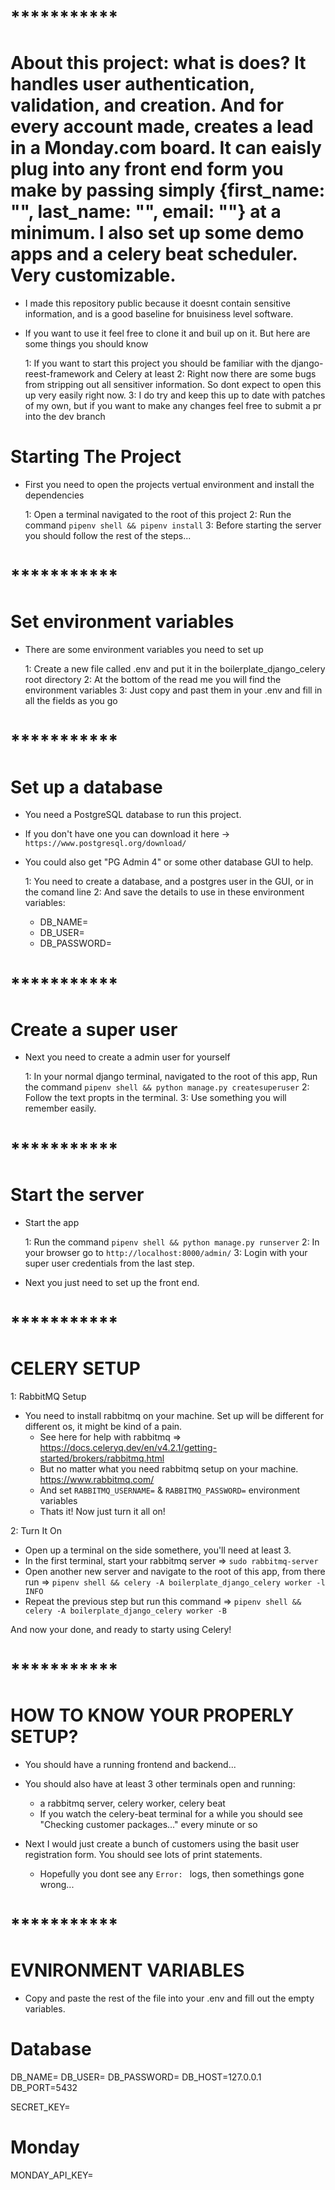 # **\*\*\*\***\*\*\***\*\*\*\***

# About this project: what is does? It handles user authentication, validation, and creation. And for every account made, creates a lead in a Monday.com board. It can eaisly plug into any front end form you make by passing simply {first_name: "", last_name: "", email: ""} at a minimum. I also set up some demo apps and a celery beat scheduler. Very customizable. 


- I made this repository public because it doesnt contain sensitive information, and is a good baseline for bnuisiness level software.
- If you want to use it feel free to clone it and buil up on it. But here are some things you should know

  1: If you want to start this project you should be familiar with the django-reest-framework and Celery at least
  2: Right now there are some bugs from stripping out all sensitiver information. So dont expect to open this up very easily right now.
  3: I do try and keep this up to date with patches of my own, but if you want to make any changes feel free to submit a pr into the dev branch


# Starting The Project

- First you need to open the projects vertual environment and install the dependencies

  1: Open a terminal navigated to the root of this project
  2: Run the command `pipenv shell && pipenv install`
  3: Before starting the server you should follow the rest of the steps...

# **\*\*\*\***\*\*\***\*\*\*\***

# Set environment variables

- There are some environment variables you need to set up

  1: Create a new file called .env and put it in the boilerplate_django_celery root directory
  2: At the bottom of the read me you will find the environment variables
  3: Just copy and past them in your .env and fill in all the fields as you go

# **\*\*\*\***\*\*\***\*\*\*\***

# Set up a database

- You need a PostgreSQL database to run this project.
- If you don't have one you can download it here -> `https://www.postgresql.org/download/`
- You could also get "PG Admin 4" or some other database GUI to help.

  1: You need to create a database, and a postgres user in the GUI, or in the comand line
  2: And save the details to use in these environment variables:

  - DB_NAME=
  - DB_USER=
  - DB_PASSWORD=

# **\*\*\*\***\*\*\***\*\*\*\***

# Create a super user

- Next you need to create a admin user for yourself

  1: In your normal django terminal, navigated to the root of this app,
  Run the command `pipenv shell && python manage.py createsuperuser`
  2: Follow the text propts in the terminal.
  3: Use something you will remember easily.

# **\*\*\*\***\*\*\***\*\*\*\***

# Start the server

- Start the app

  1: Run the command `pipenv shell && python manage.py runserver`
  2: In your browser go to `http://localhost:8000/admin/`
  3: Login with your super user credentials from the last step.

- Next you just need to set up the front end.

# **\*\*\*\***\*\*\***\*\*\*\***

# CELERY SETUP

1: RabbitMQ Setup

- You need to install rabbitmq on your machine. Set up will be different for different os, it might be kind of a pain.
  - See here for help with rabbitmq => https://docs.celeryq.dev/en/v4.2.1/getting-started/brokers/rabbitmq.html
  - But no matter what you need rabbitmq setup on your machine. https://www.rabbitmq.com/
  - And set `RABBITMQ_USERNAME=` & `RABBITMQ_PASSWORD=` environment variables
  - Thats it! Now just turn it all on!

2: Turn It On

- Open up a terminal on the side somethere, you'll need at least 3.
- In the first terminal, start your rabbitmq server => `sudo rabbitmq-server`
- Open another new server and navigate to the root of this app,
  from there run => `pipenv shell && celery -A boilerplate_django_celery worker -l INFO`
- Repeat the previous step but run this command => `pipenv shell && celery -A boilerplate_django_celery worker -B`

And now your done, and ready to starty using Celery!

# **\*\*\*\***\*\*\***\*\*\*\***

# HOW TO KNOW YOUR PROPERLY SETUP?

- You should have a running frontend and backend...
- You should also have at least 3 other terminals open and running:

  - a rabbitmq server, celery worker, celery beat
  - If you watch the celery-beat terminal for a while you should see "Checking customer packages..." every minute or so

- Next I would just create a bunch of customers using the basit user registration form. You should see lots of print statements.
  - Hopefully you dont see any `Error: ` logs, then somethings gone wrong...

# **\*\*\*\***\*\*\***\*\*\*\***

# EVNIRONMENT VARIABLES

- Copy and paste the rest of the file into your .env and fill out the empty variables.

# Database

DB_NAME=
DB_USER=
DB_PASSWORD=
DB_HOST=127.0.0.1
DB_PORT=5432

SECRET_KEY=

# Monday

MONDAY_API_KEY=

